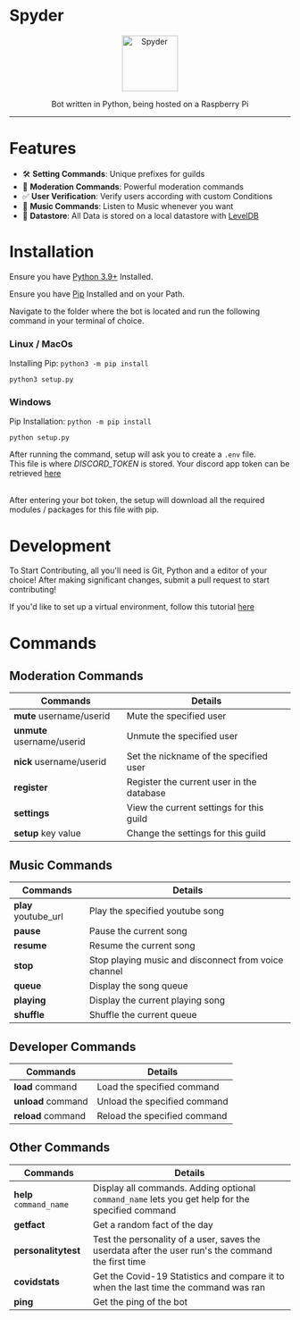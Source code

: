 # Spyder 
<div align="center">
    <a href="https://github.com/royce-mathew/Spyder">
    <img src="https://cdn.discordapp.com/app-icons/730171191632986234/beda4acd239d66c261541edad187e95e.png" alt="Spyder" height="100" />
    <a/>
    <p>
      Bot written in Python, being hosted on a Raspberry Pi
    </p>
</div>

<hr />

# Features
- 🛠️ **Setting Commands**: Unique prefixes for guilds
- 🔨 **Moderation Commands**: Powerful moderation commands
- ✅ **User Verification**: Verify users according with custom Conditions
- 🎵 **Music Commands**: Listen to Music whenever you want
- 💾 **Datastore**: All Data is stored on a local datastore with [LevelDB](https://github.com/google/leveldb)

# Installation
Ensure you have [Python 3.9+](https://www.python.org/downloads/) Installed.

Ensure you have [Pip](https://pip.pypa.io/en/stable/installation/) Installed and on your Path.

Navigate to the folder where the bot is located and run the following command in your terminal of choice.

### Linux / MacOs <br/>
Installing Pip: `python3 -m pip install`
```console
python3 setup.py 
```
### Windows <br/>
Pip Installation: `python -m pip install`
```console
python setup.py
```
After running the command, setup will ask you to create a `.env` file. <br/>
This file is where *DISCORD_TOKEN* is stored. Your discord app token can be retrieved [here](https://discord.com/developers/)<br/><br/>

After entering your bot token, the setup will download all the required modules / packages for this file with pip.


# Development
To Start Contributing, all you'll need is Git, Python and a editor of your choice! After making significant changes, submit a pull request to start contributing!

If you'd like to set up a virtual environment, follow this tutorial [here](https://docs.python.org/3/library/venv.html)

# Commands
## Moderation Commands
Commands | Details
------------ | -------------
**mute** username/userid | Mute the specified user
**unmute** username/userid | Unmute the specified user
**nick** username/userid | Set the nickname of the specified user
**register** | Register the current user in the database
**settings** | View the current settings for this guild
**setup** key value | Change the settings for this guild 

## Music Commands
Commands | Details
------------ | -------------
**play** youtube_url | Play the specified youtube song
**pause** | Pause the current song
**resume** | Resume the current song
**stop** | Stop playing music and disconnect from voice channel
**queue** | Display the song queue
**playing** | Display the current playing song
**shuffle** | Shuffle the current queue

## Developer Commands
Commands | Details
------------ | -------------
**load** command | Load the specified command
**unload** command | Unload the specified command
**reload** command | Reload the specified command

## Other Commands
Commands | Details
------------ | -------------
**help** `command_name` | Display all commands. Adding optional `command_name` lets you get help for the specified command
**getfact** | Get a random fact of the day
**personalitytest** | Test the personality of a user, saves the userdata after the user run's the command the first time
**covidstats** | Get the Covid-19 Statistics and compare it to when the last time the command was ran
**ping** | Get the ping of the bot